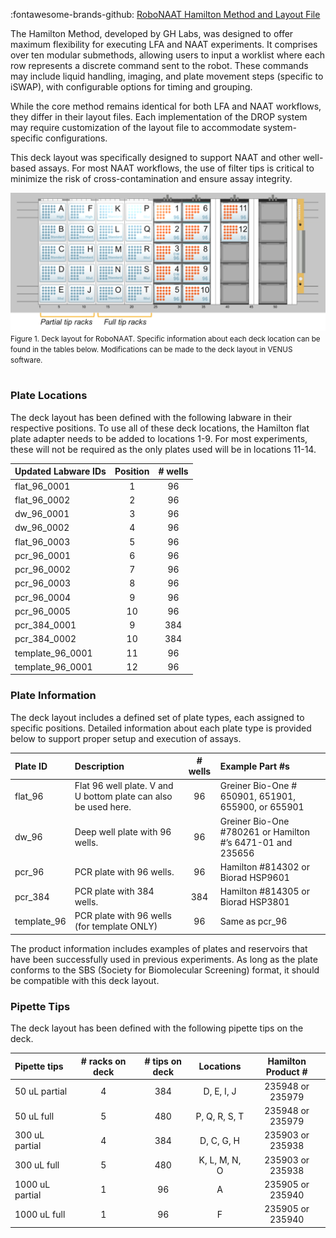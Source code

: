 :fontawesome-brands-github: [RoboNAAT Hamilton Method and Layout File](/docs/Installation%20Files/DROP_NAAT_v2.pkg) 

The Hamilton Method, developed by GH Labs, was designed to offer maximum flexibility for executing LFA and NAAT experiments. It comprises over ten modular submethods, allowing users to input a worklist where each row represents a discrete command sent to the robot. These commands may include liquid handling, imaging, and plate movement steps (specific to iSWAP), with configurable options for timing and grouping.

While the core method remains identical for both LFA and NAAT workflows, they differ in their layout files. Each implementation of the DROP system may require customization of the layout file to accommodate system-specific configurations.

This deck layout was specifically designed to support NAAT and other well-based assays. For most NAAT workflows, the use of filter tips is critical to minimize the risk of cross-contamination and ensure assay integrity.

![NAAT Deck Layout](./images/NAAT_Deck_Layout.png) <br>
<small> Figure 1. Deck layout for RoboNAAT. Specific information about each deck location can be found in the tables below. Modifications can be made to the deck layout in VENUS software. </small> <br><br>

### Plate Locations
The deck layout has been defined with the following labware in their respective positions. To use all of these deck locations, the Hamilton flat plate adapter needs to be added to locations 1-9. For most experiments, these will not be required as the only plates used will be in locations 11-14. 

| Updated Labware IDs        | Position      | # wells       |
| :------------------------- | :-----------: | :-----------: |
| flat_96_0001               | 1             | 96            |
| flat_96_0002               | 2             | 96            |
| dw_96_0001                 | 3             | 96            |
| dw_96_0002                 | 4             | 96            |
| flat_96_0003               | 5             | 96            |
| pcr_96_0001                | 6             | 96            |
| pcr_96_0002                | 7             | 96            |
| pcr_96_0003                | 8             | 96            |
| pcr_96_0004                | 9             | 96            |
| pcr_96_0005                | 10            | 96            |
| pcr_384_0001               | 9             | 384           |
| pcr_384_0002               | 10            | 384           |
| template_96_0001           | 11            | 96            |
| template_96_0001           | 12            | 96            |


### Plate Information

The deck layout includes a defined set of plate types, each assigned to specific positions. Detailed information about each plate type is provided below to support proper setup and execution of assays.

| Plate ID    | Description      | # wells       | Example Part #s     |
| :---------- | :---------------------------------- | :-----------: | :---------------------------- |
| flat_96     | Flat 96 well plate. V and U bottom plate can also be used here.| 96 | Greiner Bio-One # 650901, 651901, 655900, or 655901|
| dw_96       | Deep well plate with 96 wells.| 96 | Greiner Bio-One #780261 or Hamilton #’s 6471-01 and 235656|
| pcr_96      | PCR plate with 96 wells.| 96 | Hamilton #814302 or Biorad HSP9601|
| pcr_384     | PCR plate with 384 wells.| 384 | Hamilton #814305 or Biorad HSP3801|
| template_96 | PCR plate with 96 wells (for template ONLY)| 96 | Same as pcr_96|

The product information includes examples of plates and reservoirs that have been successfully used in previous experiments. As long as the plate conforms to the SBS (Society for Biomolecular Screening) format, it should be compatible with this deck layout.

### Pipette Tips 
The deck layout has been defined with the following pipette tips on the deck. 

| Pipette tips    | # racks on deck | # tips on deck | Locations   | Hamilton Product # |
| :-------------- | :-----------: | :-----------: |:-----------:   |:-----------: |
| 50 uL partial   | 4             | 384           | D, E, I, J     | 235948 or 235979 |
| 50 uL full      | 5             | 480           | P, Q, R, S, T  | 235948 or 235979 |
| 300 uL partial  | 4             | 384           | D, C, G, H     | 235903 or 235938 |
| 300 uL full     | 5             | 480           | K, L, M, N, O  | 235903 or 235938|
| 1000 uL partial | 1             | 96            | A              | 235905 or 235940 |
| 1000 uL full    | 1             | 96            | F              | 235905 or 235940 |
